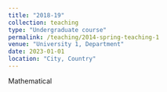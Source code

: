 ```yaml
---
title: "2018-19"
collection: teaching
type: "Undergraduate course"
permalink: /teaching/2014-spring-teaching-1
venue: "University 1, Department"
date: 2023-01-01
location: "City, Country"
---
```


Mathematical 
